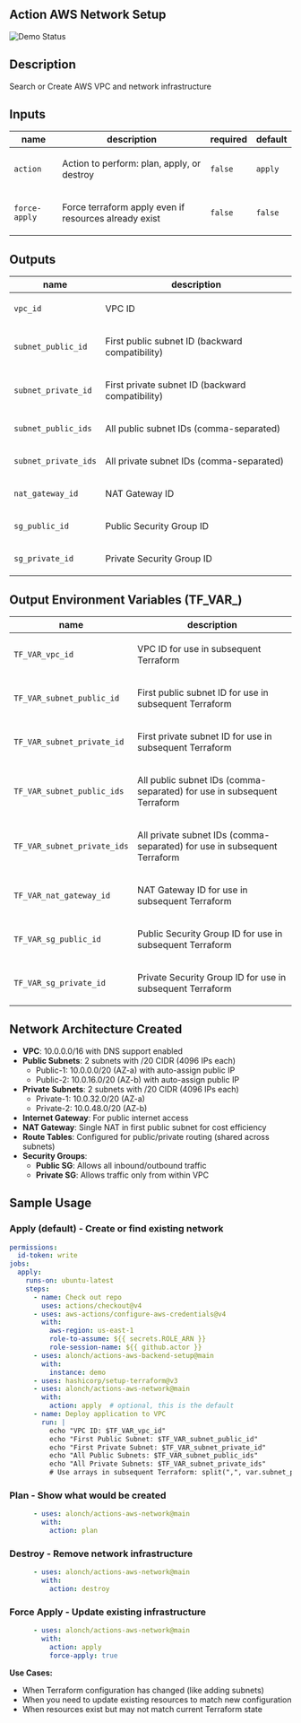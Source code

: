 <!-- action-docs-header source="action.yml" -->
## Action AWS Network Setup
<!-- action-docs-header source="action.yml" -->
![Demo Status](https://github.com/alonch/actions-aws-network/actions/workflows/on-push.yml/badge.svg)

<!-- action-docs-description source="action.yml" -->
## Description

Search or Create AWS VPC and network infrastructure
<!-- action-docs-description source="action.yml" -->

<!-- action-docs-inputs source="action.yml" -->
## Inputs

| name | description | required | default |
| --- | --- | --- | --- |
| `action` | <p>Action to perform: plan, apply, or destroy</p> | `false` | `apply` |
| `force-apply` | <p>Force terraform apply even if resources already exist</p> | `false` | `false` |
<!-- action-docs-inputs source="action.yml" -->

<!-- action-docs-outputs source="action.yml" -->
## Outputs

| name | description |
| --- | --- |
| `vpc_id` | <p>VPC ID</p> |
| `subnet_public_id` | <p>First public subnet ID (backward compatibility)</p> |
| `subnet_private_id` | <p>First private subnet ID (backward compatibility)</p> |
| `subnet_public_ids` | <p>All public subnet IDs (comma-separated)</p> |
| `subnet_private_ids` | <p>All private subnet IDs (comma-separated)</p> |
| `nat_gateway_id` | <p>NAT Gateway ID</p> |
| `sg_public_id` | <p>Public Security Group ID</p> |
| `sg_private_id` | <p>Private Security Group ID</p> |
<!-- action-docs-outputs source="action.yml" -->

## Output Environment Variables (TF_VAR_)
| name | description |
| --- | --- |
| `TF_VAR_vpc_id` | <p>VPC ID for use in subsequent Terraform</p> |
| `TF_VAR_subnet_public_id` | <p>First public subnet ID for use in subsequent Terraform</p> |
| `TF_VAR_subnet_private_id` | <p>First private subnet ID for use in subsequent Terraform</p> |
| `TF_VAR_subnet_public_ids` | <p>All public subnet IDs (comma-separated) for use in subsequent Terraform</p> |
| `TF_VAR_subnet_private_ids` | <p>All private subnet IDs (comma-separated) for use in subsequent Terraform</p> |
| `TF_VAR_nat_gateway_id` | <p>NAT Gateway ID for use in subsequent Terraform</p> |
| `TF_VAR_sg_public_id` | <p>Public Security Group ID for use in subsequent Terraform</p> |
| `TF_VAR_sg_private_id` | <p>Private Security Group ID for use in subsequent Terraform</p> |

## Network Architecture Created
- **VPC**: 10.0.0.0/16 with DNS support enabled
- **Public Subnets**: 2 subnets with /20 CIDR (4096 IPs each)
  - Public-1: 10.0.0.0/20 (AZ-a) with auto-assign public IP
  - Public-2: 10.0.16.0/20 (AZ-b) with auto-assign public IP
- **Private Subnets**: 2 subnets with /20 CIDR (4096 IPs each)
  - Private-1: 10.0.32.0/20 (AZ-a)
  - Private-2: 10.0.48.0/20 (AZ-b)
- **Internet Gateway**: For public internet access
- **NAT Gateway**: Single NAT in first public subnet for cost efficiency
- **Route Tables**: Configured for public/private routing (shared across subnets)
- **Security Groups**:
  - **Public SG**: Allows all inbound/outbound traffic
  - **Private SG**: Allows traffic only from within VPC

## Sample Usage

### Apply (default) - Create or find existing network
```yml
permissions:
  id-token: write
jobs:
  apply:
    runs-on: ubuntu-latest
    steps:
      - name: Check out repo
        uses: actions/checkout@v4
      - uses: aws-actions/configure-aws-credentials@v4
        with:
          aws-region: us-east-1
          role-to-assume: ${{ secrets.ROLE_ARN }}
          role-session-name: ${{ github.actor }}
      - uses: alonch/actions-aws-backend-setup@main
        with:
          instance: demo
      - uses: hashicorp/setup-terraform@v3
      - uses: alonch/actions-aws-network@main
        with:
          action: apply  # optional, this is the default
      - name: Deploy application to VPC
        run: |
          echo "VPC ID: $TF_VAR_vpc_id"
          echo "First Public Subnet: $TF_VAR_subnet_public_id"
          echo "First Private Subnet: $TF_VAR_subnet_private_id"
          echo "All Public Subnets: $TF_VAR_subnet_public_ids"
          echo "All Private Subnets: $TF_VAR_subnet_private_ids"
          # Use arrays in subsequent Terraform: split(",", var.subnet_public_ids)
```

### Plan - Show what would be created
```yml
      - uses: alonch/actions-aws-network@main
        with:
          action: plan
```

### Destroy - Remove network infrastructure
```yml
      - uses: alonch/actions-aws-network@main
        with:
          action: destroy
```

### Force Apply - Update existing infrastructure
```yml
      - uses: alonch/actions-aws-network@main
        with:
          action: apply
          force-apply: true
```
**Use Cases:**
- When Terraform configuration has changed (like adding subnets)
- When you need to update existing resources to match new configuration
- When resources exist but may not match current Terraform state


